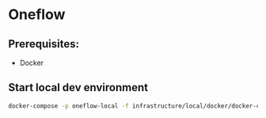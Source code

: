 # Oneflow

## Prerequisites:

- Docker

## Start local dev environment

```zsh
docker-compose -p oneflow-local -f infrastructure/local/docker/docker-compose.yml up -d
```